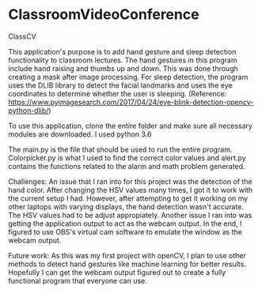 # ClassroomVideoConference
ClassCV

This application's purpose is to add hand gesture and sleep detection functionality to classroom lectures. 
The hand gestures in this program include hand raising and thumbs up and down. This was done through creating a mask after image processing. 
For sleep detection, the program uses the DLIB library to detect the facial landmarks and uses the eye coordinates to determine whether the user is sleeping. (Reference: https://www.pyimagesearch.com/2017/04/24/eye-blink-detection-opencv-python-dlib/)

To use this application, clone the entire folder and make sure all necessary modules are downloaded. I used python 3.6

The main.py is the file that should be used to run the entire program. Colorpicker.py is what I used to find the correct color values and alert.py contains the functions related to the alarm and math problem generated. 

Challenges: 
An issue that I ran into for this project was the detection of the hand color. After changing the HSV values many times, I got it to work with the current setup I had.
However, after attempting to get it working on my other laptops with varying displays, the hand detection wasn't accurate. The HSV values had to be adjust appropiately. 
Another issue I ran into was getting the application output to act as the webcam output. In the end, I figured to use OBS's virtual cam software to emulate the window as the webcam output. 

Future work: 
As this was my first project with openCV, I plan to use other methods to detect hand gestures like machine learning for better results. 
Hopefully I can get the webcam output figured out to create a fully functional program that everyone can use. 

